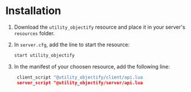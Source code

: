 # Installation

1. Download the `utility_objectify` resource and place it in your server's `resources` folder.
2.  In `server.cfg`, add the line to start the resource:

    ```bash
    start utility_objectify
    ```
3.  In the manifest of your choosen resource, add the following line:

    ```lua
     client_script "@utility_objectify/client/api.lua
     server_script "@utility_objectify/server/api.lua
    ```
